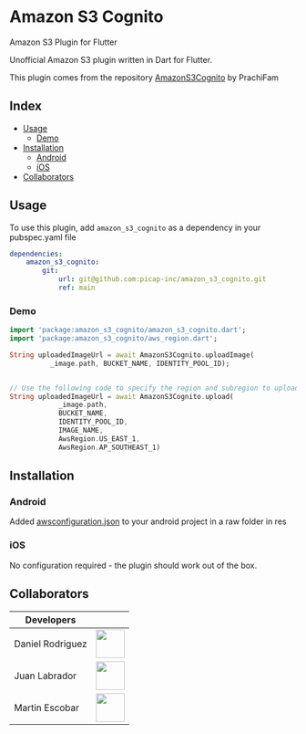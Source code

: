 # Amazon S3 Cognito

Amazon S3 Plugin for Flutter

Unofficial Amazon S3 plugin written in Dart for Flutter.

This plugin comes from the repository [AmazonS3Cognito](https://github.com/prachiFam/amazon_s3_cognito) by PrachiFam

## Index
* [Usage](#usage)
    * [Demo](#demo)
* [Installation](#installation)
    * [Android](#nativeAndroid)
    * [iOS](#nativeiOS)
* [Collaborators](#contributors)


<a name="usage"></a>
## Usage
To use this plugin, add `amazon_s3_cognito` as a dependency in your pubspec.yaml file

```yaml
dependencies:
	amazon_s3_cognito:
  		git:
    		url: git@github.com:picap-inc/amazon_s3_cognito.git
      		ref: main
```
<a name="demo"></a>
### Demo


``` dart
import 'package:amazon_s3_cognito/amazon_s3_cognito.dart';
import 'package:amazon_s3_cognito/aws_region.dart';

String uploadedImageUrl = await AmazonS3Cognito.uploadImage(
          _image.path, BUCKET_NAME, IDENTITY_POOL_ID);


// Use the following code to specify the region and subregion to upload images
String uploadedImageUrl = await AmazonS3Cognito.upload(
            _image.path,
            BUCKET_NAME,
            IDENTITY_POOL_ID,
            IMAGE_NAME,
            AwsRegion.US_EAST_1,
            AwsRegion.AP_SOUTHEAST_1)                                            

```

<a name="installation"></a>
## Installation

<a name="nativeAndroid"></a>
### Android

Added [awsconfiguration.json](https://github.com/picap-inc/amazon_s3_cognito/blob/main/example/android/app/src/main/res/raw/awsconfiguration.json) to your android project in a raw folder in res

<a name="nativeiOS"></a>
### iOS

No configuration required - the plugin should work out of the box.

<a name="contributors"></a>
## Collaborators

| Developers  |  |
| ------------- | ------------- |
| Daniel Rodriguez  | <a href="https://github.com/dabeto"><img src="https://avatars.githubusercontent.com/u/2546455?v=4" width="50" height="50" /></a>  |
| Juan Labrador  | <a href="https://github.com/juanlabrador"><img src="https://avatars.githubusercontent.com/u/6761048" width="50" height="50" /></a>  |
| Martin Escobar  | <a href="https://github.com/martinale14"><img src="https://avatars.githubusercontent.com/u/56127727?v=4" width="50" height="50" /></a>  |
